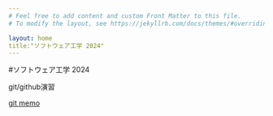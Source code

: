```yaml
---
# Feel free to add content and custom Front Matter to this file.
# To modify the layout, see https://jekyllrb.com/docs/themes/#overriding-theme-defaults

layout: home
title:"ソフトウェア工学 2024"
---
```


#ソフトウェア工学 2024

git/github演習

[git memo](/docs/git-memo)